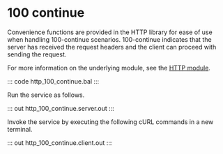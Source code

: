 # 100 continue

Convenience functions are provided in the HTTP library for ease of use when handling 100-continue scenarios. 
100-continue indicates that the server has received the request headers and the client can proceed with sending the request.

For more information on the underlying module, see the [HTTP module](https://lib.ballerina.io/ballerina/http/latest/).

::: code http_100_continue.bal :::

Run the service as follows.

::: out http_100_continue.server.out :::

Invoke the service by executing the following cURL commands in a new terminal.

::: out http_100_continue.client.out :::


